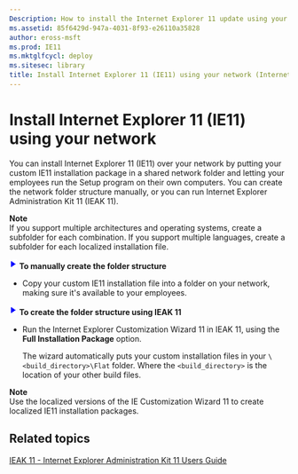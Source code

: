 ```yaml
---
Description: How to install the Internet Explorer 11 update using your network
ms.assetid: 85f6429d-947a-4031-8f93-e26110a35828
author: eross-msft
ms.prod: IE11
ms.mktglfcycl: deploy
ms.sitesec: library
title: Install Internet Explorer 11 (IE11) using your network (Internet Explorer 11 for IT Pros)
---
```


# Install Internet Explorer 11 (IE11) using your network
You can install Internet Explorer 11 (IE11) over your network by putting your custom IE11 installation package in a shared network folder and letting your employees run the Setup program on their own computers. You can create the network folder structure manually, or you can run Internet Explorer Administration Kit 11 (IEAK 11).

**Note**<br>If you support multiple architectures and operating systems, create a subfolder for each combination. If you support multiple languages, create a subfolder for each localized installation file.

 ![](images/wedge.gif) **To manually create the folder structure**

-   Copy your custom IE11 installation file into a folder on your network, making sure it's available to your employees.

 ![](images/wedge.gif) **To create the folder structure using IEAK 11**

-   Run the Internet Explorer Customization Wizard 11 in IEAK 11, using the **Full Installation Package** option.<p>
The wizard automatically puts your custom installation files in your `\<build_directory>\Flat` folder. Where the `<build_directory>` is the location of your other build files.

**Note**<br>Use the localized versions of the IE Customization Wizard 11 to create localized IE11 installation packages.

## Related topics
[IEAK 11 - Internet Explorer Administration Kit 11 Users Guide](https://technet.microsoft.com/en-us/library/dn454924.aspx)
     

 

 



